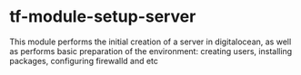 # tf-module-setup-server
This module performs the initial creation of a server in digitalocean, as well as performs basic preparation of the environment: creating users, installing packages, configuring firewalld and etc

